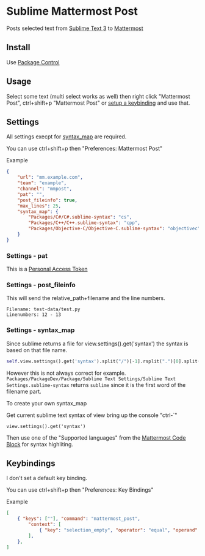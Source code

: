 # Sublime Mattermost Post
Posts selected text from [Sublime Text 3](https://www.sublimetext.com/) to [Mattermost](https://mattermost.com/)


## Install
Use [Package Control](https://packagecontrol.io/)


## Usage
Select some text (multi select works as well) then right click "Mattermost Post", ctrl+shift+p "Mattermost Post" or
[setup a keybinding](#keybindings) and use that.


## Settings
All settings execpt for [syntax_map](#settings-syntax_map) are required.

You can use ctrl+shift+p then "Preferences: Mattermost Post"

Example
```json
{
    "url": "mm.example.com",
    "team": "example",
    "channel": "mmpost",
    "pat": "",
    "post_fileinfo": true,
    "max_lines": 25,
    "syntax_map": {
        "Packages/C#/C#.sublime-syntax": "cs",
        "Packages/C++/C++.sublime-syntax": "cpp",
        "Packages/Objective-C/Objective-C.sublime-syntax": "objectivec",
    }
}
```

### Settings - pat
This is a [Personal Access Token](https://docs.mattermost.com/developer/personal-access-tokens.html)

### Settings - post_fileinfo
This will send the relative_path+filename and the line numbers.
```
Filename: test-data/test.py
Linenumbers: 12 - 13
```

### Settings - syntax_map
Since sublime returns a file for view.settings().get('syntax') the syntax is based on that file name.
```python
self.view.settings().get('syntax').split("/")[-1].rsplit(".")[0].split(" ")[0].lower()
```
However this is not always correct for example.
`Packages/PackageDev/Package/Sublime Text Settings/Sublime Text Settings.sublime-syntax` returns `sublime` since it is
the first word of the filename part.

To create your own syntax_map

Get current sublime text syntax of view bring up the console "ctrl-\`"
```
view.settings().get('syntax')
```
Then use one of the "Supported languages" from the
[Mattermost Code Block](https://docs.mattermost.com/help/messaging/formatting-text.html#code-block)
for syntax highliting.


## Keybindings
I don't set a default key binding.

You can use ctrl+shift+p then "Preferences: Key Bindings"

Example
```json
[
    { "keys": [""], "command": "mattermost_post",
        "context": [
            { "key": "selection_empty", "operator": "equal", "operand": false }
        ],
    },
]
```

